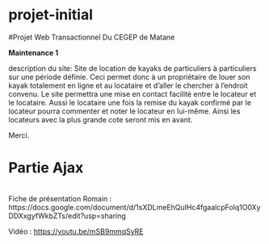 # projet-initial

#Projet Web Transactionnel Du CEGEP de Matane
</br>

**Maintenance 1**

description du site:
Site de location de kayaks de particuliers à particuliers sur une période définie. Ceci permet donc à un 
propriétaire de louer son kayak totalement en ligne et au locataire et d’aller le chercher à l’endroit 
convenu.
Le site permettra une mise en contact facilité entre le locateur et le locataire. Aussi le locataire une fois 
la remise du kayak confirmé par le locateur pourra commenter et noter le locateur en lui-même. Ainsi les 
locateurs avec la plus grande cote seront mis en avant.


Merci.


<h1> Partie Ajax</h1> </br>
Fiche de présentation Romain : https://docs.google.com/document/d/1sXDLmeEhQulHc4fgaalcpFolq1O0XyDDXxgyfWkbZTs/edit?usp=sharing</br>

Vidéo : https://youtu.be/mSB9mmqSyRE

